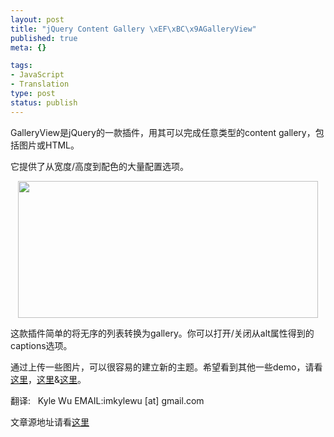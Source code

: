 ```yaml
--- 
layout: post
title: "jQuery Content Gallery \xEF\xBC\x9AGalleryView"
published: true
meta: {}

tags: 
- JavaScript
- Translation
type: post
status: publish
---
```

GalleryView是jQuery的一款插件，用其可以完成任意类型的content gallery，包括图片或HTML。

它提供了从宽度/高度到配色的大量配置选项。
<p style="text-align: center;"><a href="http://www.spaceforaname.com/jquery/galleryview/"><img class="aligncenter" title="GalleryView" src="http://www.webresourcesdepot.com/wp-content/uploads/image/jquery-content-gallery.jpg" alt="" width="480" height="219" /></a></p>

这款插件简单的将无序的列表转换为gallery。你可以打开/关闭从alt属性得到的captions选项。

通过上传一些图片，可以很容易的建立新的主题。希望看到其他一些demo，请看<a title="demo" href="http://www.spaceforaname.com/jquery/galleryview/gallery-light.html" target="_blank">这里</a>，<a title="demo" href="http://www.spaceforaname.com/jquery/galleryview/polaroid.html" target="_blank">这里</a>&<a title="demo" href="http://www.spaceforaname.com/jquery/galleryview/gallery-customized.html" target="_blank">这里</a>。

翻译:   Kyle Wu
EMAIL:imkylewu [at] gmail.com

文章源地址请看<a title="galleryview" href="http://www.webresourcesdepot.com/jquery-content-gallery-galleryview/" target="_blank">这里</a>

